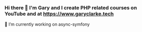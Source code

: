 ### Hi there 👋 I'm Gary and I create PHP related courses on YouTube and at https://www.garyclarke.tech


🔭 I’m currently working on async-symfony

